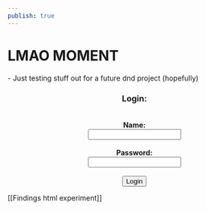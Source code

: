 ```yaml
---
publish: true
---
```


<h1>LMAO MOMENT</h1>
<script src="./test.js" type="text/javascript"></script>
- Just testing stuff out for a future dnd project (hopefully)
<center>
	<label for="name">
		<h3>Login:</h3>
	</label>
</center>
<br>
<center>
	<b>Name:</b>
</center>

<center>
	<input id="name">
</center>
<br>
<center>
	<label for="pass">
		<b>Password:</b>
	</label>
</center>

<center>
	<input id="pass">
</center>
<br>
<center>
	<button onclick = "checkName()">Login</button>
</center>

[[Findings html experiment]]

